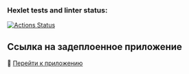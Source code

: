 ### Hexlet tests and linter status:

[![Actions Status](https://github.com/rusik09/js-react-development-project-12/actions/workflows/hexlet-check.yml/badge.svg)](https://github.com/rusik09/js-react-development-project-12/actions)

## Ссылка на задеплоенное приложение

🎯 [Перейти к приложению](https://your-app.onrender.com)
